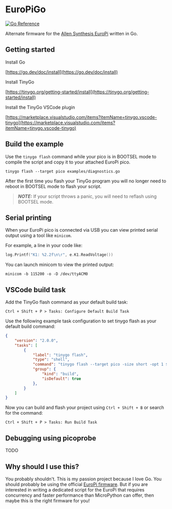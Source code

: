 # EuroPiGo

[![Go Reference](https://pkg.go.dev/badge/github.com/awonak/EuroPiGo.svg)](https://pkg.go.dev/github.com/awonak/EuroPiGo)

Alternate firmware for the [Allen Synthesis EuroPi](https://github.com/Allen-Synthesis/EuroPi) written in Go.

## Getting started

Install Go

[https://go.dev/doc/install](https://go.dev/doc/install)

Install TinyGo

[https://tinygo.org/getting-started/install](https://tinygo.org/getting-started/install)

Install the TinyGo VSCode plugin

[https://marketplace.visualstudio.com/items?itemName=tinygo.vscode-tinygo](https://marketplace.visualstudio.com/items?itemName=tinygo.vscode-tinygo)

## Build the example

Use the `tinygo flash` command while your pico is in BOOTSEL mode to compile the script and copy it to your attached EuroPi pico.

```shell
tinygo flash --target pico examples/diagnostics.go
```

After the first time you flash your TinyGo program you will no longer need to reboot in BOOTSEL mode to flash your script.

> **_NOTE:_** If your script throws a panic, you will need to reflash using BOOTSEL mode.

## Serial printing

When your EuroPi pico is connected via USB you can view printed serial output using a tool like `minicom`.

For example, a line in your code like:

```go
log.Printf("K1: %2.2f\n\r", e.K1.ReadVoltage())
```

You can launch minicom to view the printed output:

```shell
minicom -b 115200 -o -D /dev/ttyACM0
```

## VSCode build task

Add the TinyGo flash command as your default build task:

```plaintext
Ctrl + Shift + P > Tasks: Configure Default Build Task
```

Use the following example task configuration to set tinygo flash as your default build command:

```json
{
    "version": "2.0.0",
    "tasks": [
        {
            "label": "tinygo flash",
            "type": "shell",
            "command": "tinygo flash --target pico -size short -opt 1 ${workspaceRoot}/examples",
            "group": {
                "kind": "build",
                "isDefault": true
            },
        }
    ]
}
```

Now you can build and flash your project using `Ctrl + Shift + B` or search for the command:

```plaintext
Ctrl + Shift + P > Tasks: Run Build Task
```

## Debugging using picoprobe

TODO

## Why should I use this?

You probably shouldn't. This is my passion project because I love Go. You should probably be using the official [EuroPi firmware](https://github.com/Allen-Synthesis/EuroPi). But if you are interested in writing a dedicated script for the EuroPi that requires concurrency and faster performance than MicroPython can offer, then maybe this is the right firmware for you!
